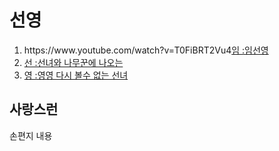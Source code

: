 <head>
  <title>선영 - welcome</title>
  <meta charset="utf-8">
</head>
<body>

<h1>선영</h1>
<ol>
  <li>https://www.youtube.com/watch?v=T0FiBRT2Vu4<a href="1">임 :임선영</a></li>
  <html>
    <body>
      
  <li><a href="2.html">선 :선녀와 나무꾼에 나오는</a></li>
  <li><a href="3.html">영 :영영 다시 볼수 없는 선녀</a></li>
</ol>
<h2>사랑스런</h2>
손편지 내용



